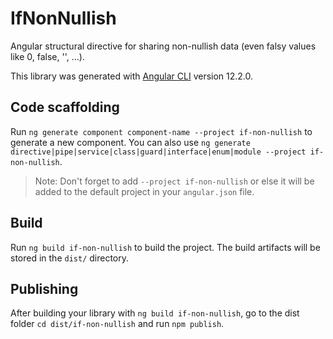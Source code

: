 # IfNonNullish

Angular structural directive for sharing non-nullish data (even falsy values like 0, false, '', ...).

This library was generated with [Angular CLI](https://github.com/angular/angular-cli) version 12.2.0.

## Code scaffolding

Run `ng generate component component-name --project if-non-nullish` to generate a new component. You can also use `ng generate directive|pipe|service|class|guard|interface|enum|module --project if-non-nullish`.

> Note: Don't forget to add `--project if-non-nullish` or else it will be added to the default project in your `angular.json` file.

## Build

Run `ng build if-non-nullish` to build the project. The build artifacts will be stored in the `dist/` directory.

## Publishing

After building your library with `ng build if-non-nullish`, go to the dist folder `cd dist/if-non-nullish` and run `npm publish`.
